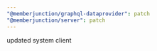 ```yaml
---
"@memberjunction/graphql-dataprovider": patch
"@memberjunction/server": patch
---
```


updated system client

